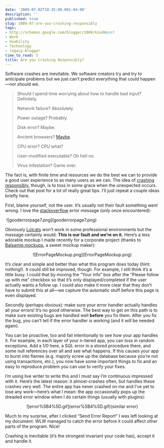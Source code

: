 ```yaml
---
date: '2009-07-02T10:35:00.001-04:00'
description: ''
published: true
slug: 2009-07-are-you-crashing-responsibly
tags:
- http://schemas.google.com/blogger/2008/kind#post
- Work
- Usability
- Technology
- legacy-blogger
time_to_read: 5
title: Are you Crashing Responsibly?
---
```


<p>Software crashes are inevitable. We software creators try and try to anticipate problems but we just can’t predict everything that could happen—nor should we. </p>
<blockquote> 
<p>Should I spend time worrying about how to handle bad input? Definitely. </p>  
<p>Network failure? Absolutely.</p>  
<p>Power outage? Probably. </p>  
<p>Disk error? Maybe.</p>  
<p>Ancient browsers? <a href="http://mharen.blogspot.com/2009/06/troubleshooting-elusive-site-slow-down.html">Maybe</a>.</p>  
<p>CPU error? CPU what?</p>  
<p>User-modified executable? Oh hell no.</p>  
<p>Virus infestation? Game over.</p>
</blockquote>
<p>The fact is, with finite time and resources we do the best we can to provide a good user experience to as many users as we can. The idea of <a href="http://www.codinghorror.com/blog/archives/001118.html">crashing responsibly</a>, though, is to toss in some grace when the unexpected occurs. Check out that post for a lot of really great tips. I’ll just repeat a couple ideas briefly here.</p>
<p>First, blame yourself, not the user. It’s usually not their fault something went wrong. I love the <a href="http://stackoverflow.com/">stackoverflow</a> error message (only once encountered):</p>
<p>&#160;![gooderrorpage7.png](gooderrorpage7.png) </p>
<p>Obviously <a href="http://icanhascheezburger.com/">Lolcats</a> won’t work in some professional environments but the message certainly would: <strong>This is our fault and we’re on it.</strong> Here’s a less adorable mockup I made recently for a corporate project (thanks to <a href="http://www.balsamiq.com/products/mockups/examples">Balsamiq mockups</a>, a sweet mockup maker):</p>  <p align="center">![ErrorPageMockup.png](ErrorPageMockup.png) </p>
<p>It’s clear and simple and better than what this program does today (hint: nothing!). It could still be improved, though. For example, I still think it’s a little busy. I could that by moving the “Your info” box after the “Please follow up with me” checkbox so that it’s only displayed/completed if the user actually wants a follow up. I could also make it more clear that they don’t have to submit this at all—we capture the automatic stuff before this page is even displayed.</p>
<p>Secondly (perhaps obvious): make sure your error handler actually handles all your errors! It’s no good otherwise. The best way to get on this path is to make sure existing bugs are handled well <strong>before</strong> you fix them. After you fix the bug, you can’t tell if the error handler is working (and it <em>will </em>be needed again).</p>
<p>You can be proactive, too and fail intentionally to see how your app handles it. For example, in each layer of your n-tiered app, you can toss in random exceptions. Add a 1/0 here, a SQL error in a stored procedure there, and some null references over all and see what happens. If this causes your app to burst into flames (e.g. majorly screw up the database because you’re not using transactions, etc.), you now have some important things to fix and an easy to reproduce problem you can use to verify your fixes.</p>
<p>I’m using live writer to write this and I must say I’m continuous impressed with it. Here’s the latest reason: it almost-crashes often, but handles these crashes very well. The entire app has never crashed on me and I’ve yet to lose any work—here’s what I mean: the app occasionally pops up the dreaded error window when I do certain things (usually with plugins):</p>  <p align="center">![error%5B4%5D.gif](error%5B4%5D.gif)(similar error) </p>
<p>Much to my surprise, after I clicked “Send Error Report” I was left looking at my document. WLW managed to catch the error before it could affect other parts of the program. Nice!</p>
<p>Crashing is inevitable (it’s the strongest invariant your code has), accept it and handle it.</p>